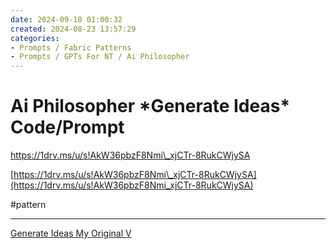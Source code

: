 ```yaml
---
date: 2024-09-10 01:00:32
created: 2024-08-23 13:57:29
categories:
- Prompts / Fabric Patterns
- Prompts / GPTs For NT / Ai Philosopher
---
```


# Ai Philosopher \*Generate Ideas\* Code/Prompt

https://1drv.ms/u/s!AkW36pbzF8Nmi\_xjCTr-8RukCWjySA

[https://1drv.ms/u/s!AkW36pbzF8Nmi\_xjCTr-8RukCWjySA](https://1drv.ms/u/s!AkW36pbzF8Nmi_xjCTr-8RukCWjySA)

#pattern

* * *

[Generate Ideas My Original V](Generate%20Ideas%20My%20Original%20V.md "upnote://x-callback-url/openNote?noteId=F7154C7E-E798-4520-AFF2-25509E927570")